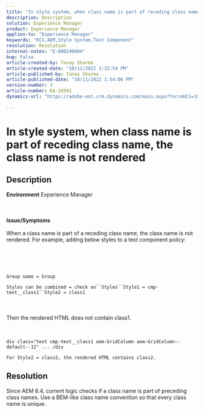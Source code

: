 ```yaml
---
title: "In style system, when class name is part of receding class name, the class name is not rendered"
description: Description
solution: Experience Manager
product: Experience Manager
applies-to: "Experience Manager"
keywords: "KCS,AEM,Style System,Text Component"
resolution: Resolution
internal-notes: "E-000246064"
bug: False
article-created-by: Tanay Sharma .
article-created-date: "10/11/2022 1:32:54 PM"
article-published-by: Tanay Sharma .
article-published-date: "10/11/2022 1:54:06 PM"
version-number: 3
article-number: KA-16501
dynamics-url: "https://adobe-ent.crm.dynamics.com/main.aspx?forceUCI=1&pagetype=entityrecord&etn=knowledgearticle&id=0bb4ac33-6949-ed11-bba2-0022480868ff"

---
```

# In style system, when class name is part of receding class name, the class name is not rendered

## Description

<b>Environment</b>
Experience Manager
<br><br> <br><br><b>Issue/Symptoms</b><br><br>When a class name is part of a receding class name, the class name is not rendered. For example, adding below styles to a text component policy:<br><br> <br><br><br>

```
Group name = Group
```

`Styles can be combined = check on``Styles``Style1 = cmp-text__class1``Style2 = class1`<br><br> <br><br>Then the rendered HTML does not contain class1.<br><br><br>

```
div class="text cmp-text__class1 aem-GridColumn aem-GridColumn--default--12" ... /div
```

`For Style2 = class2, the rendered HTML contains class2.`

## Resolution


Since AEM 6.4, current logic checks if a class name is part of preceding class names. Use a BEM-like class name convention so that every class name is unique.
